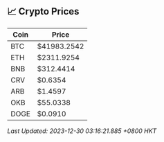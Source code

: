 ## 📈 Crypto Prices

| Coin | Price |
| ---- | ----- |
| BTC | $41983.2542 |
| ETH | $2311.9254 |
| BNB | $312.4414 |
| CRV | $0.6354 |
| ARB | $1.4597 |
| OKB | $55.0338 |
| DOGE | $0.0910 |

_Last Updated: 2023-12-30 03:16:21.885 +0800 HKT_